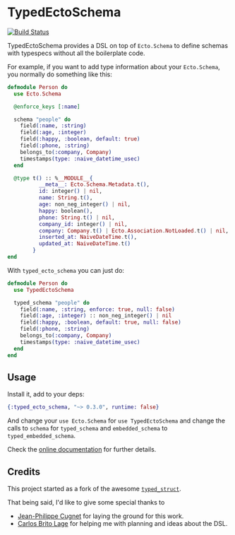 # TypedEctoSchema

[![Build Status](https://travis-ci.org/bamorim/typed_ecto_schema.svg?branch=master)](https://travis-ci.org/bamorim/typed_ecto_schema)

TypedEctoSchema provides a DSL on top of `Ecto.Schema` to define schemas with typespecs without all
the boilerplate code.

For example, if you want to add type information about your `Ecto.Schema`, you normally do something
like this:
```elixir
defmodule Person do
  use Ecto.Schema

  @enforce_keys [:name]

  schema "people" do
    field(:name, :string)
    field(:age, :integer)
    field(:happy, :boolean, default: true)
    field(:phone, :string)
    belongs_to(:company, Company)
    timestamps(type: :naive_datetime_usec)
  end

  @type t() :: %__MODULE__{
          __meta__: Ecto.Schema.Metadata.t(),
          id: integer() | nil,
          name: String.t(),
          age: non_neg_integer() | nil,
          happy: boolean(),
          phone: String.t() | nil,
          company_id: integer() | nil,
          company: Company.t() | Ecto.Association.NotLoaded.t() | nil,
          inserted_at: NaiveDateTime.t(),
          updated_at: NaiveDateTime.t()
        }
end
```

With `typed_ecto_schema` you can just do:

```elixir
defmodule Person do
  use TypedEctoSchema

  typed_schema "people" do
    field(:name, :string, enforce: true, null: false)
    field(:age, :integer) :: non_neg_integer() | nil
    field(:happy, :boolean, default: true, null: false)
    field(:phone, :string)
    belongs_to(:company, Company)
    timestamps(type: :naive_datetime_usec)
  end
end
```

## Usage

Install it, add to your deps:

```elixir
{:typed_ecto_schema, "~> 0.3.0", runtime: false}
```

And change your `use Ecto.Schema` for `use TypedEctoSchema` and change the calls to `schema` for
`typed_schema` and `embedded_schema` to `typed_embedded_schema`.

Check the [online documentation](https://hexdocs.pm/typed_ecto_schema) for further details.

## Credits

This project started as a fork of the awesome [`typed_struct`].

That being said, I'd like to give some special thanks to

- [Jean-Philippe Cugnet](https://github.com/ejpcmac) for laying the ground for this work.
- [Carlos Brito Lage](https://github.com/cblage) for helping me with planning and ideas about the
  DSL.

[`typed_struct`]: https://github.com/ejpcmac/typed_struct
